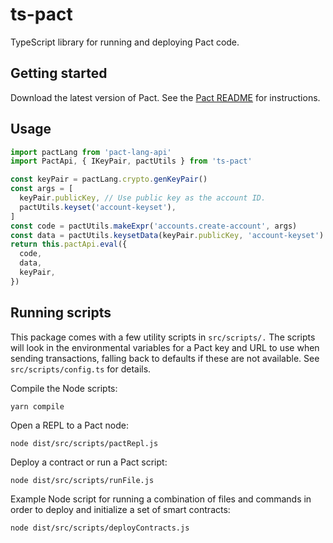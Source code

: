 # ts-pact

TypeScript library for running and deploying Pact code.

## Getting started

Download the latest version of Pact. See the
[Pact README](https://github.com/kadena-io/pact/#installing-pact-with-homebrew-osx-only)
for instructions.

## Usage

```typescript
import pactLang from 'pact-lang-api'
import PactApi, { IKeyPair, pactUtils } from 'ts-pact'

const keyPair = pactLang.crypto.genKeyPair()
const args = [
  keyPair.publicKey, // Use public key as the account ID.
  pactUtils.keyset('account-keyset'),
]
const code = pactUtils.makeExpr('accounts.create-account', args)
const data = pactUtils.keysetData(keyPair.publicKey, 'account-keyset')
return this.pactApi.eval({
  code,
  data,
  keyPair,
})
```

## Running scripts

This package comes with a few utility scripts in `src/scripts/.`
The scripts will look in the environmental variables for a Pact key and URL
to use when sending transactions, falling back to defaults if these are not available.
See `src/scripts/config.ts` for details.

Compile the Node scripts:

```
yarn compile
```

Open a REPL to a Pact node:

```
node dist/src/scripts/pactRepl.js
```

Deploy a contract or run a Pact script:

```
node dist/src/scripts/runFile.js
```

Example Node script for running a combination of files and commands in order to
deploy and initialize a set of smart contracts:

```
node dist/src/scripts/deployContracts.js
```
